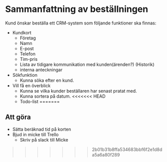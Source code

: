 # Sammanfattning av beställningen
Kund önskar beställa ett CRM-system som följande funktioner ska finnas:
- Kundkort
  - Företag
  - Namn
  - E-post
  - Telefon
  - Tim-pris
  - Lista av tidigare kommunikation med kunden(ärenden?) (Historik)
  - interna anteckningar
- Sökfunktion
  - Kunna söka efter en kund.
- Vill få en överblick 
  - Kunna se vilka kunder beställaren har senast pratat med.
  - Kunna sortera på datum.
<<<<<<< HEAD
  - Todo-list
=======

## Att göra
 - Sätta beräknad tid på korten
 - Bjud in micke till Trello
   - Skriv på slack till Micke
>>>>>>> 2b01b31b8ffa534683bbf6f2e1d8da5a6a80f289
